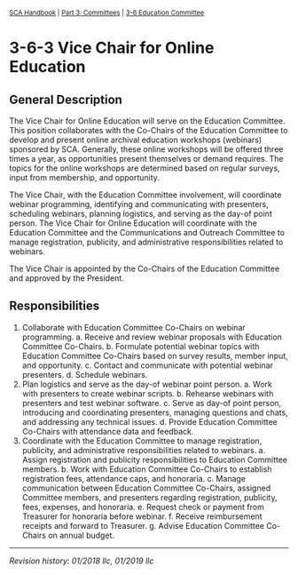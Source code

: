 <sup>[SCA Handbook](/sca-handbook/index.html) | [Part 3: Committees](../03_committees/index.html) | [3-6 Education Committee](../03_committees/03-06_education.html)</sup> 

# 3-6-3 Vice Chair for Online Education

## General Description
 
The Vice Chair for Online Education will serve on the Education Committee. This position collaborates with the Co-Chairs of the Education Committee to develop and present online archival education workshops (webinars) sponsored by SCA. Generally, these online workshops will be offered three times a year, as opportunities present themselves or demand requires. The topics for the online workshops are determined based on regular surveys, input from membership, and opportunity. 

The Vice Chair, with the Education Committee involvement, will coordinate webinar programming, identifying and communicating with presenters, scheduling webinars, planning logistics, and serving as the day-of point person. The Vice Chair for Online Education will coordinate with the Education Committee and the Communications and Outreach Committee to manage registration, publicity, and administrative responsibilities related to webinars.

The Vice Chair is appointed by the Co-Chairs of the Education Committee and approved by the President. 

## Responsibilities

1. Collaborate with Education Committee Co-Chairs on webinar programming. 
   a. Receive and review webinar proposals with Education Committee Co-Chairs.
   b. Formulate potential webinar topics with Education Committee Co-Chairs based on survey results, member input, and opportunity. 
   c. Contact and communicate with potential webinar presenters. 
   d. Schedule webinars. 
2. Plan logistics and serve as the day-of webinar point person. 
   a. Work with presenters to create webinar scripts. 
   b. Rehearse webinars with presenters and test webinar software. 
   c. Serve as day-of point person, introducing and coordinating presenters, managing questions and chats, and addressing any technical issues. 
   d. Provide Education Committee Co-Chairs with attendance data and feedback. 
3. Coordinate with the Education Committee to manage registration, publicity, and administrative responsibilities related to webinars. 
   a. Assign registration and publicity responsibilities to Education Committee members. 
   b. Work with Education Committee Co-Chairs to establish registration fees, attendance caps, and honoraria. 
   c. Manage communication between Education Committee Co-Chairs, assigned Committee members, and presenters regarding registration, publicity, fees, expenses, and honoraria. 
   e. Request check or payment from Treasurer for honoraria before webinar.
   f. Receive reimbursement receipts and forward to Treasurer. 
   g. Advise Education Committee Co-Chairs on annual budget.

***

_Revision history: 01/2018 llc, 01/2019 llc_
